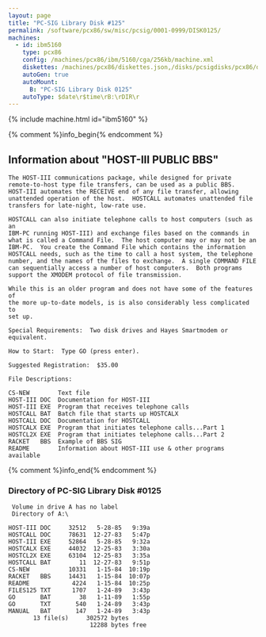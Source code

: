 ```yaml
---
layout: page
title: "PC-SIG Library Disk #125"
permalink: /software/pcx86/sw/misc/pcsig/0001-0999/DISK0125/
machines:
  - id: ibm5160
    type: pcx86
    config: /machines/pcx86/ibm/5160/cga/256kb/machine.xml
    diskettes: /machines/pcx86/diskettes.json,/disks/pcsigdisks/pcx86/diskettes.json
    autoGen: true
    autoMount:
      B: "PC-SIG Library Disk 0125"
    autoType: $date\r$time\rB:\rDIR\r
---
```


{% include machine.html id="ibm5160" %}

{% comment %}info_begin{% endcomment %}

## Information about "HOST-III PUBLIC BBS"

    The HOST-III communications package, while designed for private
    remote-to-host type file transfers, can be used as a public BBS.
    HOST-III automates the RECEIVE end of any file transfer, allowing
    unattended operation of the host.  HOSTCALL automates unattended file
    transfers for late-night, low-rate use.
    
    HOSTCALL can also initiate telephone calls to host computers (such as an
    IBM-PC running HOST-III) and exchange files based on the commands in
    what is called a Command File.  The host computer may or may not be an
    IBM-PC.  You create the Command File which contains the information
    HOSTCALL needs, such as the time to call a host system, the telephone
    number, and the names of the files to exchange.  A single COMMAND FILE
    can sequentially access a number of host computers.  Both programs
    support the XMODEM protocol of file transmission.
    
    While this is an older program and does not have some of the features of
    the more up-to-date models, is is also considerably less complicated to
    set up.
    
    Special Requirements:  Two disk drives and Hayes Smartmodem or
    equivalent.
    
    How to Start:  Type GO (press enter).
    
    Suggested Registration:  $35.00
    
    File Descriptions:
    
    CS-NEW        Text file
    HOST-III DOC  Documentation for HOST-III
    HOST-III EXE  Program that receives telephone calls
    HOSTCALL BAT  Batch file that starts up HOSTCALX
    HOSTCALL DOC  Documentation for HOSTCALL
    HOSTCALX EXE  Program that initiates telephone calls...Part 1
    HOSTCL2X EXE  Program that initiates telephone calls...Part 2
    RACKET   BBS  Example of BBS SIG
    README        Information about HOST-III use & other programs available
{% comment %}info_end{% endcomment %}


### Directory of PC-SIG Library Disk #0125

     Volume in drive A has no label
     Directory of A:\

    HOST-III DOC     32512   5-28-85   9:39a
    HOSTCALL DOC     78631  12-27-83   5:47p
    HOST-III EXE     52864   5-28-85   9:32a
    HOSTCALX EXE     44032  12-25-83   3:30a
    HOSTCL2X EXE     63104  12-25-83   3:35a
    HOSTCALL BAT        11  12-27-83   9:51p
    CS-NEW           10331   1-15-84  10:19p
    RACKET   BBS     14431   1-15-84  10:07p
    README            4224   1-15-84  10:25p
    FILES125 TXT      1707   1-24-89   3:43p
    GO       BAT        38   1-11-89   1:55p
    GO       TXT       540   1-24-89   3:43p
    MANUAL   BAT       147   1-24-89   3:43p
           13 file(s)     302572 bytes
                           12288 bytes free
